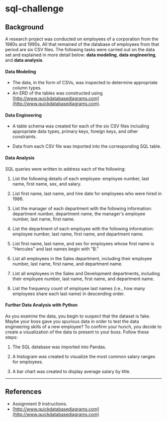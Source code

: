 # sql-challenge

## Background

A research project was conducted on employees of a corporation from the 1980s and 1990s. All that remained of the database of employees from that period are six CSV files. The following tasks were carried out on the data set and explained in more detail below: **data modeling**, **data engineering**, and **data analysis**.


#### Data Modeling

* The data, in the form of CSVs, was inspected to determine appropriate column types.
* An ERD of the tables was constructed using [http://www.quickdatabasediagrams.com](http://www.quickdatabasediagrams.com).

#### Data Engineering

* A table schema was created for each of the six CSV files including appropriate data types, primary keys, foreign keys, and other constraints.

* Data from each CSV file was imported into the corresponding SQL table. 

#### Data Analysis

SQL queries were written to address each of the following:

1. List the following details of each employee: employee number, last name, first name, sex, and salary.

2. List first name, last name, and hire date for employees who were hired in 1986.

3. List the manager of each department with the following information: department number, department name, the manager's employee number, last name, first name.

4. List the department of each employee with the following information: employee number, last name, first name, and department name.

5. List first name, last name, and sex for employees whose first name is "Hercules" and last names begin with "B."

6. List all employees in the Sales department, including their employee number, last name, first name, and department name.

7. List all employees in the Sales and Development departments, including their employee number, last name, first name, and department name.

8. List the frequency count of employee last names (i.e., how many employees share each last name) in descending order.

#### Further Data Analysis with Python

As you examine the data, you begin to suspect that the dataset is fake. Maybe your boss gave you spurious data in order to test the data engineering skills of a new employee? To confirm your hunch, you decide to create a visualization of the data to present to your boss. Follow these steps: 

1. The SQL database was imported into Pandas. 

2. A histogram was created to visualize the most common salary ranges for employees.

3. A bar chart was created to display average salary by title.

- - -

## References

* Assignment 9 instructions.
* [http://www.quickdatabasediagrams.com](http://www.quickdatabasediagrams.com)
